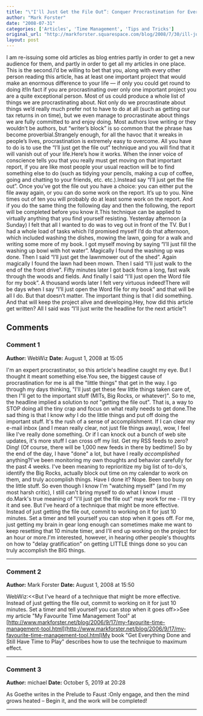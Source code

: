 ```yaml
---
title: "\"I'll Just Get the File Out”: Conquer Procrastination for Ever"
author: "Mark Forster"
date: "2008-07-31"
categories: ['Articles', 'Time Management', 'Tips and Tricks']
original_url: "http://markforster.squarespace.com/blog/2008/7/30/ill-just-get-the-file-out-conquer-procrastination-for-ever.html"
layout: post
---
```


I am re-issuing some old articles as
blog entries partly in order to get a new audience for them, and partly
in order to get all my articles in one place. This is the second.I’d be willing to bet that you, along with every other person
reading this article, has at least one important project that would
make an enormous difference to your life — if only you could get round
to doing it!In fact if you are procrastinating over only one
important project you are a quite exceptional person. Most of us could
produce a whole list of things we are procrastinating about. Not only
do we procrastinate about things we’d really much prefer not to have to
do at all (such as getting our tax returns in on time), but we even
manage to procrastinate about things we are fully committed to and
enjoy doing. Most authors love writing or they wouldn’t be authors, but
“writer’s block” is so common that the phrase has become proverbial.Strangely
enough, for all the havoc that it wreaks in people’s lives,
procrastination is extremely easy to overcome. All you have to do is to
use the “I’ll just get the file out” technique and you will find that
it will vanish out of your life.Here’s how it works. When the
inner voice of conscience tells you that you really must get moving on
that important report, if you are like most people your usual reaction
will be to find something else to do (such as tidying your pencils,
making a cup of coffee, going and chatting to your friends, etc. etc.).Instead
say “I’ll just get the file out”. Once you’ve got the file out you have
a choice: you can either put the file away again, or you can do some
work on the report. It’s up to you. Nine times out of ten you will
probably do at least some work on the report. And if you do the same
thing the following day and then the following, the report will be
completed before you know it.This technique can be applied to
virtually anything that you find yourself resisting. Yesterday
afternoon (a Sunday) I felt that all I wanted to do was to veg out in
front of the TV. But I had a whole load of tasks which I’d promised
myself I’d do that afternoon, which included washing the dishes, mowing
the lawn, going for a walk and writing some more of my book. I got
myself moving by saying “I’ll just fill the washing up bowl with hot
water”. Magically I found the washing up was done. Then I said “I’ll
just get the lawnmower out of the shed”. Again magically I found the
lawn had been mown. Then I said “I’ll just walk to the end of the front
drive”. Fifty minutes later I got back from a long, fast walk through
the woods and fields. And finally I said “I’ll just open the Word file
for my book”. A thousand words later I felt very virtuous indeed!There
will be days when I say “I’ll just open the Word file for my book” and
that will be all I do. But that doesn’t matter. The important thing is
that I did something. And that will keep the project alive and
developing.Hey, how did this article get written? All I said was “I’ll just write the headline for the next article”!

## Comments

### Comment 1
**Author:** WebWiz
**Date:** August 1, 2008 at 15:05

I'm an expert procrastinator, so this article's headline caught my eye. But I thought it meant something else.You see, the biggest cause of procrastination for me is all the "little things" that get in the way. I go through my days thinking, "I'll just get these few little things taken care of, then I"ll get to the important stuff (MITs, Big Rocks, or whatever)". So to me, the headline implied a solution to *not* "getting the file out". That is, a way to STOP doing all the tiny crap and focus on what really needs to get done.The sad thing is that I know *why* I do the little things and put off doing the important stuff. It's the rush of a sense of accomplishment. If I can clear my e-mail inbox (and I mean really clear, not just file things away), wow, I feel like I've really done something. Or if I can knock out a bunch of web site updates, it's more stuff I can cross off my list. Get my RSS feeds to zero? Ding! (Of course, there will be 1,000 new feeds in there by bedtime!) So by the end of the day, I have "done" a lot, but have I really *accomplished* anything?I've been monitoring my own thoughts and behavior carefully for the past 4 weeks. I've been meaning to reprioritize my big list of to-do's, identify the Big Rocks, actually block out time on my calendar to work on them, and truly accomplish things. Have I done it? Nope. Been too busy on the little stuff. So even though I know I'm "watching myself" (and I'm my most harsh critic), I still can't bring myself to do what I know I must do.Mark's true meaning of "I'll just get the file out" may work for me - I'll try it and see. But I've heard of a technique that might be more effective. Instead of just getting the file out, commit to working on it for just 10 minutes. Set a timer and tell yourself you can stop when it goes off. For me, just getting my brain in gear long enough can sometimes make me want to keep resetting that 10 minute timer, and I'll end up working on the project for an hour or more.I'm interested, however, in hearing other people's thoughts on how to "delay gratification" on getting LITTLE things done so you can truly accomplish the BIG things.

---

### Comment 2
**Author:** Mark Forster
**Date:** August 1, 2008 at 15:50

WebWiz:<<But I've heard of a technique that might be more effective. Instead of just getting the file out, commit to working on it for just 10 minutes. Set a timer and tell yourself you can stop when it goes off>>See my article "My Favourite Time Management Tool" at [http://www.markforster.net/blog/2006/9/17/my-favourite-time-management-tool.html](http://www.markforster.net/blog/2006/9/17/my-favourite-time-management-tool.html)My book "Get Everything Done and Still Have Time to Play" describes how to use the technique to maximum effect.

---

### Comment 3
**Author:** michael
**Date:** October 5, 2019 at 20:28

As Goethe writes in the Prelude to Faust :Only engage, and then the mind grows heated – Begin it, and the work will be completed!

---
